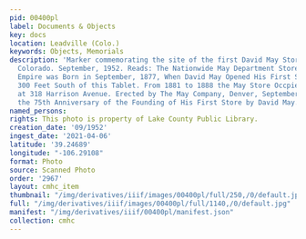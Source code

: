 ```yaml
---
pid: 00400pl
label: Documents & Objects
key: docs
location: Leadville (Colo.)
keywords: Objects, Memorials
description: 'Marker commemorating the site of the first David May Store in Leadville,
  Colorado. September, 1952. Reads: The Nationwide May Department Stores Merchantile
  Empire was Born in September, 1877, When David May Opened His First Store in a Tent
  300 Feet South of this Tablet. From 1881 to 1888 the May Store Occpied this Site
  at 318 Harrison Avenue. Erected by The May Company, Denver, September , 1952. Commemorating
  the 75th Anniversary of the Founding of His First Store by David May.'
named_persons: 
rights: This photo is property of Lake County Public Library.
creation_date: '09/1952'
ingest_date: '2021-04-06'
latitude: '39.24689'
longitude: "-106.29108"
format: Photo
source: Scanned Photo
order: '2967'
layout: cmhc_item
thumbnail: "/img/derivatives/iiif/images/00400pl/full/250,/0/default.jpg"
full: "/img/derivatives/iiif/images/00400pl/full/1140,/0/default.jpg"
manifest: "/img/derivatives/iiif/00400pl/manifest.json"
collection: cmhc
---
```

